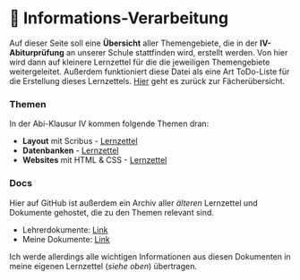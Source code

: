 # 💾 Informations-Verarbeitung

Auf dieser Seite soll eine **Übersicht** aller Themengebiete, die in der **IV-Abiturprüfung** an unserer Schule stattfinden wird, erstellt werden. Von hier wird dann auf kleinere Lernzettel für die die jeweiligen Themengebiete weitergeleitet. Außerdem funktioniert diese Datei als eine Art ToDo-Liste für die Erstellung dieses Lernzettels. [Hier](../README.md) geht es zurück zur Fächerübersicht.

### Themen

In der Abi-Klausur IV kommen folgende Themen dran:

- **Layout** mit Scribus - [Lernzettel](LAYOUT.md)
- **Datenbanken** - [Lernzettel](MYSQL.md)
- **Websites** mit HTML & CSS - [Lernzettel](HTML.md)

### Docs

Hier auf GitHub ist außerdem ein Archiv aller _älteren_ Lernzettel und Dokumente gehostet, die zu den Themen relevant sind.

- Lehrerdokumente: [Link](lehrerdocs)
- Meine Dokumente: [Link](mydocs) 

Ich werde allerdings alle wichtigen Informationen aus diesen Dokumenten in meine eigenen Lernzettel (*siehe oben*) übertragen.


